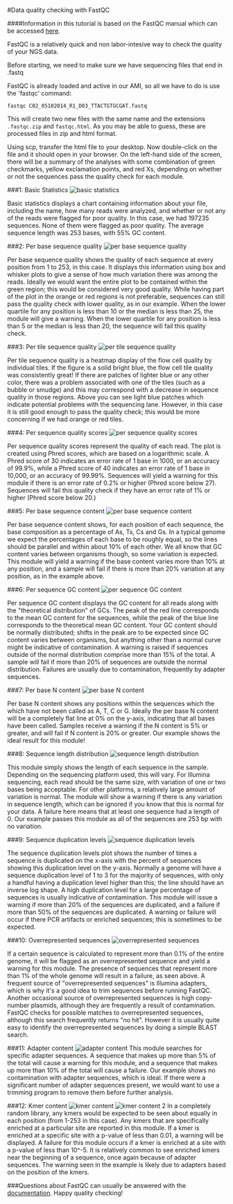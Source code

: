#Data quality checking with FastQC

####Information in this tutorial is based on the FastQC manual which can be accessed [here](http://www.bioinformatics.babraham.ac.uk/projects/fastqc/Help/3%20Analysis%20Modules/).

FastQC is a relatively quick and non labor-intesive way to check the quality of your NGS data.

Before starting, we need to make sure we have sequencing files that end in .fastq

FastQC is already loaded and active in our AMI, so all we have to do is use the 'fastqc' command:
```
fastqc C02_05102014_R1_D03_TTACTGTGCGAT.fastq
```
This will create two new files with the same name and the extensions `.fastqc.zip` and `fastqc.html`. As you may be able to guess, these are processed files in zip and html format.

Using scp, transfer the html file to your desktop. Now double-click on the file and it should open in your browser.
On the left-hand side of the screen, there will be a summary of the analyses with some combination of green checkmarks, yellow exclamation points, and red Xs, depending on whether or not the sequences pass the quality check for each module.


###1: Basic Statistics
![basic statistics](../img/basic_statistics.jpg)

Basic statistics displays a chart containing information about your file, including the name, how many reads were analyzed, and whether or not any of the reads were flagged for poor quality. In this case, we had 197235 sequences. None of them were flagged as poor quality. The average sequence length was 253 bases, with 55% GC content.

###2: Per base sequence quality
![per base sequence quality](../img/per_base_sequence_quality.jpg)

Per base sequence quality shows the quality of each sequence at every position from 1 to 253, in this case. It displays this information using box and whisker plots to give a sense of how much variation there was among the reads. Ideally we would want the entire plot to be contained within the green region; this would be considered very good quality. While having part of the plot in the orange or red regions is not preferable, sequences can still pass the quality check with lower quality, as in our example. When the lower quartile for any position is less than 10 or the median is less than 25, the module will give a warning. When the lower quartile for any position is less than 5 or the median is less than 20, the sequence will fail this quality check.

###3: Per tile sequence quality
![per tile sequence quality](../img/per_tile_sequence_quality.jpg)

Per tile sequence quality is a heatmap display of the flow cell quality by individual tiles. If the figure is a solid bright blue, the flow cell tile quality was consistently great! If there are patches of lighter blue or any other color, there was a problem associated with one of the tiles (such as a bubble or smudge) and this may correspond with a decrease in sequence quality in those regions. Above you can see light blue patches which indicate potential problems with the sequencing lane. However, in this case it is still good enough to pass the quality check; this would be more concerning if we had orange or red tiles.

###4: Per sequence quality scores
![per sequence quality scores](../img/per_sequence_quality_scores.jpg)

Per sequence quality scores represent the quality of each read. The plot is created using Phred scores, which are based on a logarithmic scale. A Phred score of 30 indicates an error rate of 1 base in 1000, or an accuracy of 99.9%, while a Phred score of 40 indicates an error rate of 1 base in 10,000, or an accuracy of 99.99%. Sequences will yield a warning for this module if there is an error rate of 0.2% or higher (Phred score below 27). Sequences will fail this quality check if they have an error rate of 1% or higher (Phred score below 20.)

###5: Per base sequence content
![per base sequence content](../img/per_base_sequence_content.jpg)

Per base sequence content shows, for each position of each sequence, the base composition as a percentage of As, Ts, Cs and Gs. In a typical genome we expect the percentages of each base to be roughly equal, so the lines should be parallel and within about 10% of each other. We all know that GC content varies between organisms though, so some variation is expected. This module will yield a warning if the base content varies more than 10% at any position, and a sample will fail if there is more than 20% variation at any position, as in the example above.

###6: Per sequence GC content
![per sequence GC content](../img/per_sequence_GC_content.jpg)

Per sequence GC content displays the GC content for all reads along with the "theoretical distribution" of GCs. The peak of the red line corresponds to the mean GC content for the sequences, while the peak of the blue line corresponds to the theoretical mean GC content. Your GC content should be normally distributed; shifts in the peak are to be expected since GC content varies between organisms, but anything other than a normal curve might be indicative of contamination. A warning is raised if sequences outside of the normal distribution comprise more than 15% of the total. A sample will fail if more than 20% of sequences are outside the normal distribution. Failures are usually due to contamination, frequently by adapter sequences.

###7: Per base N content
![per base N content](../img/per_base_N_content.jpg)

Per base N content shows any positions within the sequences which the which have not been called as A, T, C or G. Ideally the per base N content will be a completely flat line at 0% on the y-axis, indicating that all bases have been called. Samples receive a warning if the N content is 5% or greater, and will fail if N content is 20% or greater. Our example shows the ideal result for this module!

###8: Sequence length distribution
![sequence length distribution](../img/sequence_length_distribution.jpg)

This module simply shows the length of each sequence in the sample. Depending on the sequencing platform used, this will vary. For Illumina sequencing, each read should be the same size, with variation of one or two bases being acceptable. For other platforms, a relatively large amount of variation is normal. The module will show a warning if there is any variation in sequence length, which can be ignored if you know that this is normal for your data. A failure here means that at least one sequence had a length of 0. Our example passes this module as all of the sequences are 253 bp with no variation.

###9: Sequence duplication levels
![sequence duplication levels](../img/sequence_duplication_levels.jpg)

The sequence duplication levels plot shows the number of times a sequence is duplicated on the x-axis with the percent of sequences showing this duplication level on the y-axis. Normally a genome will have a sequence duplication level of 1 to 3 for the majority of sequences, with only a handful having a duplication level higher than this; the line should have an inverse log shape. A high duplication level for a large percentage of sequences is usually indicative of contamination. This module will issue a warning if more than 20% of the sequences are duplicated, and a failure if more than 50% of the sequences are duplicated. A warning or failure will occur if there PCR artifacts or enriched sequences; this is sometimes to be expected.

###10: Overrepresented sequences
![overrepresented sequences](../img/overrepresented_sequences.jpg)

If a certain sequence is calculated to represent more than 0.1% of the entire genome, it will be flagged as an overrepresented sequence and yield a warning for this module. The presence of sequences that represent more than 1% of the whole genome will result in a failure, as seen above.
A frequent source of "overrepresented sequences" is Illumina adapters, which is why it's a good idea to trim sequences before running FastQC. Another occasional source of overrepresented sequences is high copy-number plasmids, although they are frequently a result of contamination. FastQC checks for possible matches to overrepresented sequences, although this search frequently returns "no hit". However it is usually quite easy to identify the overrepresented sequences by doing a simple BLAST search.


###11: Adapter content
![adapter content](../img/adapter_content.jpg)
This module searches for specific adapter sequences. A sequence that makes up more than 5% of the total will cause a warning for this module, and a sequence that makes up more than 10% of the total will cause a failure. Our example shows no contamination with adapter sequences, which is ideal. If there were a significant number of adapter sequences present, we would want to use a trimming program to remove them before further analysis.



###12: Kmer content
![kmer content](../img/kmer_content.jpg)
![kmer content 2](../img/kmer_content_part_II.jpg)
In a completely random library, any kmers would be expected to be seen about equally in each position (from 1-253 in this case). Any kmers that are specifically enriched at a particular site are reported in this module. If a kmer is enriched at a specific site with a p-value of less than 0.01, a warning will be displayed. A failure for this module occurs if a kmer is enriched at a site with a p-value of less than 10^-5. It is relatively common to see enriched kmers near the beginning of a sequence, once again because of adapter sequences. The warning seen in the example is likely due to adapters based on the position of the kmers.


###Questions about FastQC can usually be answered with the [documentation](http://www.bioinformatics.babraham.ac.uk/projects/fastqc/Help/). Happy quality checking!
